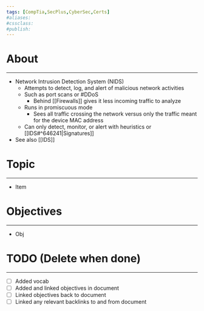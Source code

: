 ```yaml
---
tags: [CompTia,SecPlus,CyberSec,Certs]
#aliases:
#cssclass:
#publish:
---
```


# About
---
- Network Intrusion Detection System (NIDS)
	- Attempts to detect, log, and alert of malicious network activities
	- Such as port scans or #DDoS 
		- Behind [[Firewalls]] gives it less incoming traffic to analyze
	- Runs in promiscuous mode
		- Sees all traffic crossing the network versus only the traffic meant for the device MAC address
	- Can only detect, monitor, or alert with heuristics or [[IDS#^646241|Signatures]]
- See also [[IDS]]

# Topic
---
- Item

# Objectives
---
- Obj

# TODO (Delete when done)
---
- [ ] Added vocab
- [ ] Added and linked objectives in document
- [ ] Linked objectives back to document
- [ ] Linked any relevant backlinks to and from document